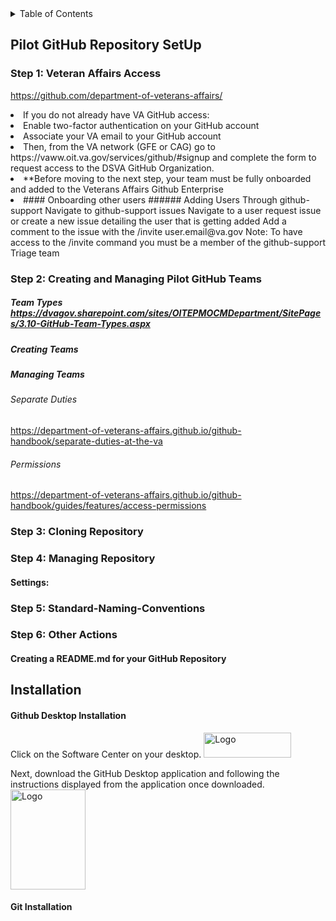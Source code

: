<!-- TABLE OF CONTENTS -->
<details>
  <summary>Table of Contents</summary>
  <ol>
    <li>
      <a href="#Pilot-GitHub-Repository-Setup">Pilot-GitHub-Repository-Setup</a>
      <ul><li>
       <a href="#Step-1:-Cloning Repositories">Cloning Repositories</a>
       <li>
        <a href="#Step-2:-Creating-and-Managing-Pilot-GitHub-Teams">Creating and Managing Pilot GitHub Teams</a>
        <li>
        <a href="#Step-3:-Cloning-Repository">Cloning Repository</a>
         <li>
         <a href="#Step-4:-Managing-Repository">Managing Repository</a>
          <li>
        <a href="#Step-5:-Standard-Naming-Conventions">Naming Conventions</a>
        <li>
        <a href="#Step-6:-Other-Actions">Other Actions</a>
        <ol>
          </ul></li>
     <a href="#Installation">Installation</a>  
    </ol>
</details> 
        
## Pilot GitHub Repository SetUp
### Step 1: Veteran Affairs Access
https://github.com/department-of-veterans-affairs/
<li>If you do not already have VA GitHub access: <li>
Enable two-factor authentication on your GitHub account<li>
Associate your VA email to your GitHub account <li>
Then, from the VA network (GFE or CAG) go to https://vaww.oit.va.gov/services/github/#signup and complete the form to request access to the DSVA GitHub Organization. <li>
**Before moving to the next step, your team must be fully onboarded and added to the Veterans Affairs Github Enterprise<li>
#### Onboarding other users
###### Adding Users Through github-support
Navigate to github-support issues
Navigate to a user request issue or create a new issue detailing the user that is getting added
Add a comment to the issue with the /invite user.email@va.gov
Note: To have access to the /invite command you must be a member of the github-support Triage team
  
### Step 2: Creating and Managing Pilot GitHub Teams
##### Team Types https://dvagov.sharepoint.com/sites/OITEPMOCMDepartment/SitePages/3.10-GitHub-Team-Types.aspx
##### Creating Teams
##### Managing Teams
###### Separate Duties
 https://department-of-veterans-affairs.github.io/github-handbook/separate-duties-at-the-va
###### Permissions
 https://department-of-veterans-affairs.github.io/github-handbook/guides/features/access-permissions

### Step 3: Cloning Repository
### Step 4: Managing Repository
#### Settings:
### Step 5: Standard-Naming-Conventions
### Step 6: Other Actions
#### Creating a README.md for your GitHub Repository
####

## Installation
#### Github Desktop Installation
Click on the Software Center on your desktop.
<img src="https://user-images.githubusercontent.com/105750400/182799638-8b986305-3726-499f-92df-ae319d04c2c6.png" alt="Logo" width="140" height="40">

  Next, download the GitHub Desktop application and following the instructions displayed from the application once downloaded.
<img src="https://user-images.githubusercontent.com/105750400/182800055-dccd42af-a1ba-4c8b-9aa1-f3fde39f74e5.png" alt="Logo" width="120" height="160">
 

#### Git Installation
